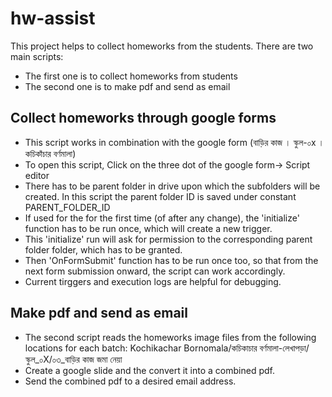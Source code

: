# hw-assist
This project helps to collect homeworks from the students. There are two main scripts:
- The first one is to collect homeworks from students 
- The second one is to make pdf and send as email

## Collect homeworks through google forms
- This script works in combination with the google form (বাড়ির কাজ । স্কুল-০x । কচিকাঁচার বর্ণমালা)
- To open this script, Click on the three dot of the google form-> Script editor
- There has to be parent folder in drive upon which the subfolders will be created. In this script the parent folder ID is saved under constant PARENT_FOLDER_ID
- If used for the for the first time (of after any change), the 'initialize' function has to be run once, which will create a new trigger.
- This 'initialize' run will ask for permission to the corresponding parent folder folder, which has to be granted.
- Then 'OnFormSubmit' function has to be run once too, so that from the next form submission onward, the script can work accordingly.
- Current tirggers and execution logs are helpful for debugging.

## Make pdf and send as email
- The second script reads the homeworks image files from the following locations for each batch:
  Kochikachar Bornomala/কচিকাচার বর্ণমালা-লেখাপড়া/স্কুল_০X/০৩_বাড়ির কাজ জমা নেয়া
- Create a google slide and the convert it into a combined pdf.
- Send the combined pdf to a desired email address.